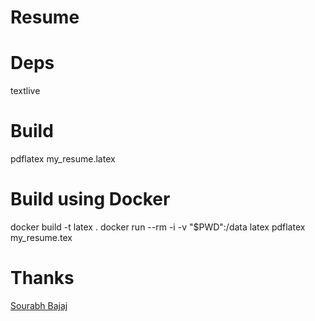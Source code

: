 # Resume

# Deps
textlive 

# Build
pdflatex my_resume.latex

# Build using Docker
docker build -t latex .
docker run --rm -i -v "$PWD":/data latex pdflatex my_resume.tex

# Thanks
[Sourabh Bajaj](https://github.com/sb2nov/resume)
